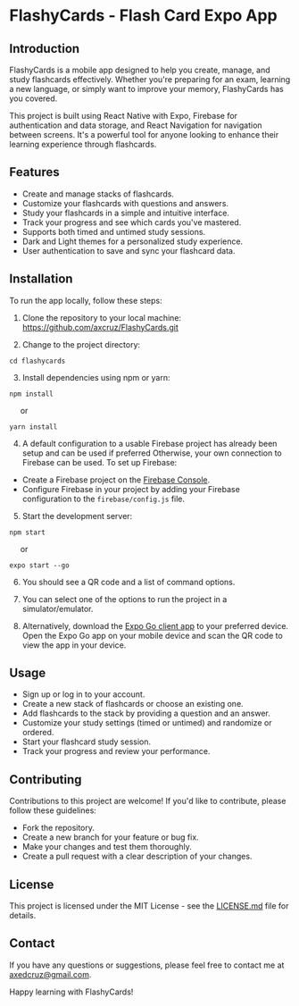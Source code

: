 # FlashyCards - Flash Card Expo App

## Introduction

FlashyCards is a mobile app designed to help you create, manage, and study flashcards effectively. Whether you're preparing for an exam, learning a new language, or simply want to improve your memory, FlashyCards has you covered.

This project is built using React Native with Expo, Firebase for authentication and data storage, and React Navigation for navigation between screens. It's a powerful tool for anyone looking to enhance their learning experience through flashcards.

## Features

- Create and manage stacks of flashcards.
- Customize your flashcards with questions and answers.
- Study your flashcards in a simple and intuitive interface.
- Track your progress and see which cards you've mastered.
- Supports both timed and untimed study sessions.
- Dark and Light themes for a personalized study experience.
- User authentication to save and sync your flashcard data.

## Installation

To run the app locally, follow these steps:

1. Clone the repository to your local machine: https://github.com/axcruz/FlashyCards.git

2. Change to the project directory: 
```
cd flashycards
```

3. Install dependencies using npm or yarn:
```
npm install
```
&nbsp;&nbsp;&nbsp;&nbsp; or
```
yarn install
```

4. A default configuration to a usable Firebase project has already been setup and can be used if preferred Otherwise, your own connection to Firebase can be used. To set up Firebase:
- Create a Firebase project on the [Firebase Console](https://console.firebase.google.com/).
- Configure Firebase in your project by adding your Firebase configuration to the `firebase/config.js` file.

5. Start the development server:
```
npm start
```
&nbsp;&nbsp;&nbsp;&nbsp; or
```
expo start --go
```

6. You should see a QR code and a list of command options.

7. You can select one of the options to run the project in a simulator/emulator. 

8. Alternatively, download the [Expo Go client app](https://expo.dev/client) to your preferred device. Open the Expo Go app on your mobile device and scan the QR code to view the app in your device.

## Usage

- Sign up or log in to your account.
- Create a new stack of flashcards or choose an existing one.
- Add flashcards to the stack by providing a question and an answer.
- Customize your study settings (timed or untimed) and randomize or ordered.
- Start your flashcard study session.
- Track your progress and review your performance.

## Contributing

Contributions to this project are welcome! If you'd like to contribute, please follow these guidelines:
- Fork the repository.
- Create a new branch for your feature or bug fix.
- Make your changes and test them thoroughly.
- Create a pull request with a clear description of your changes.

## License

This project is licensed under the MIT License - see the [LICENSE.md](LICENSE.md) file for details.

## Contact

If you have any questions or suggestions, please feel free to contact me at [axedcruz@gmail.com](mailto:axedcruz@gmail.com).

Happy learning with FlashyCards!

